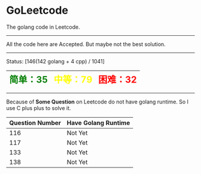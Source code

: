 # GoLeetcode
The golang code in Leetcode.

-----

All the code here are Accepted. But maybe not the best solution.

-----
Status: [146(142 golang + 4 cpp) / 1041]

| <font color=green size=5>简单：35</font> | <font color=yellow size=5>中等：79</font> | <font color=red size=5>困难：32</font> |
| ----------------------------------------|------------------------------------------|---------------------------------------|

-----

Because of **Some Question** on Leetcode do not have golang runtime. So I use C plus plus to solve it.

| Question Number | Have Golang Runtime |
| --------------- | ------------------- |
| 116 | Not Yet |
| 117 | Not Yet |
| 133 | Not Yet |
| 138 | Not Yet |
